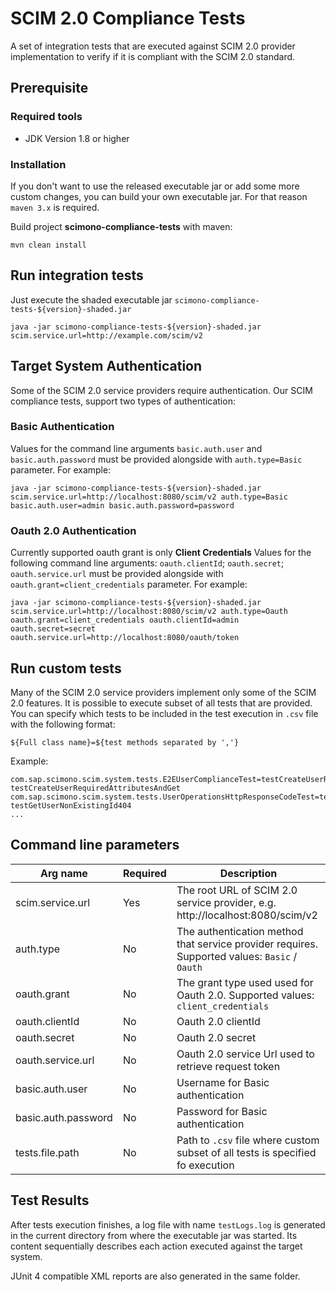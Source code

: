 # SCIM 2.0 Compliance Tests

A set of integration tests that are executed against SCIM 2.0 provider implementation to verify if it is compliant with the SCIM 2.0 standard.

## Prerequisite

### Required tools
- JDK Version 1.8 or higher

### Installation
If you don't want to use the released executable jar or add some more custom changes, you can build your own executable jar. For that reason `maven 3.x` is required.

Build project **scimono-compliance-tests** with maven:

```
mvn clean install
```

## Run integration tests

Just execute the shaded executable jar `scimono-compliance-tests-${version}-shaded.jar`

```
java -jar scimono-compliance-tests-${version}-shaded.jar scim.service.url=http://example.com/scim/v2
```

## Target System Authentication

Some of the SCIM 2.0 service providers require authentication. Our SCIM compliance tests, support two types of authentication:
### Basic Authentication

Values for the command line arguments  `basic.auth.user` and `basic.auth.password` must be provided alongside with `auth.type=Basic` parameter. For example:
```
java -jar scimono-compliance-tests-${version}-shaded.jar scim.service.url=http://localhost:8080/scim/v2 auth.type=Basic basic.auth.user=admin basic.auth.password=password
```

### Oauth 2.0 Authentication

Currently supported oauth grant is only **Client Credentials**
Values for the following command line arguments: `oauth.clientId`;  `oauth.secret`; `oauth.service.url` must be provided alongside with `oauth.grant=client_credentials` parameter. For example:

```
java -jar scimono-compliance-tests-${version}-shaded.jar scim.service.url=http://localhost:8080/scim/v2 auth.type=Oauth oauth.grant=client_credentials oauth.clientId=admin oauth.secret=secret oauth.service.url=http://localhost:8080/oauth/token
```

## Run custom tests

Many of the SCIM 2.0 service providers implement only some of the SCIM 2.0 features. It is possible to execute subset of all tests that are provided. You can specify which tests to be included in the test execution in `.csv` file with the following format:
```
${Full class name}=${test methods separated by ','}
```

Example:
```csv
com.sap.scimono.scim.system.tests.E2EUserComplianceTest=testCreateUserRequiredAttributes, testCreateUserRequiredAttributesAndGet
com.sap.scimono.scim.system.tests.UserOperationsHttpResponseCodeTest=testGetUser200, testGetUserNonExistingId404
...
```


## Command line parameters

| Arg name | Required | Description |
| --- | --- | --- |
| scim.service.url  |  Yes |  The root URL of SCIM 2.0 service provider, e.g. http://localhost:8080/scim/v2
| auth.type  |  No |  The authentication method that service provider requires. Supported values: `Basic` / `Oauth`
| oauth.grant  | No  | The grant type used used for Oauth 2.0. Supported values: `client_credentials`
| oauth.clientId  | No  | Oauth 2.0 clientId  |
| oauth.secret  | No  | Oauth 2.0 secret  |
| oauth.service.url  | No  | Oauth 2.0 service Url used to retrieve request token  |
| basic.auth.user  | No  | Username for Basic authentication  |
| basic.auth.password  | No  | Password for Basic authentication  |
| tests.file.path  | No  | Path to `.csv` file where custom subset of all tests is specified fo execution  |

## Test Results

After tests execution finishes, a log file with name `testLogs.log` is generated in the current directory from where the executable jar was started. Its content sequentially describes each action executed against the target system.

JUnit 4 compatible XML reports are also generated in the same folder.